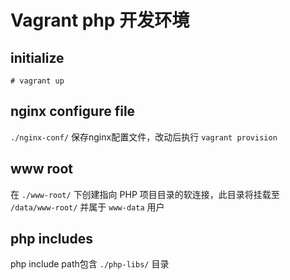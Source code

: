 # Vagrant php 开发环境



## initialize

```
# vagrant up
```
## nginx configure file

`./nginx-conf/` 保存nginx配置文件，改动后执行 `vagrant provision`

## www root

在 `./www-root/` 下创建指向 PHP 项目目录的软连接，此目录将挂载至 `/data/www-root/` 并属于 `www-data` 用户

## php includes

php include path包含 `./php-libs/` 目录




